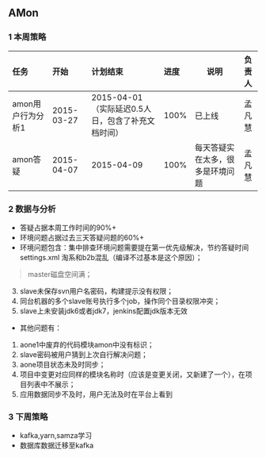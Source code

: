 ## AMon

### 1 本周策略
| 任务 | 开始 | 计划结束 | 进度 | 说明 | 负责人 |
|:----|:----|:----|:----|----|:----:|
|amon用户行为分析1|2015-03-27|2015-04-01（实际延迟0.5人日，包含了补充文档时间）|100%|已上线|孟凡慧|
|amon答疑|2015-04-07|2015-04-09|100%|每天答疑实在太多，很多是环境问题|孟凡慧|



### 2 数据与分析
- 答疑占据本周工作时间的90%+
- 环境问题占据过去三天答疑问题的60%+
- 环境问题包含：集中排查环境问题需要提在第一优先级解决，节约答疑时间
 settings.xml 淘系和b2b混乱（编译不过基本是这个原因）；</br>
> master磁盘空间满；
3. slave未保存svn用户名密码，构建提示没有权限；
4. 同台机器的多个slave账号执行多个job，操作同个目录权限冲突；
5. slave上未安装jdk6或者jdk7，jenkins配置jdk版本无效

- 其他问题有：
1. aone1中废弃的代码模块amon中没有标识；
2. slave密码被用户猜到上次自行解决问题；
3. aone项目状态未及时同步；
4. 项目中变更对应同样的模块名称时（应该是变更关闭，又新建了一个），在项目列表中不展示；
5. 应用数据同步不及时，用户无法及时在平台上看到


### 3 下周策略
- kafka,yarn,samza学习
- 数据库数据迁移至kafka
